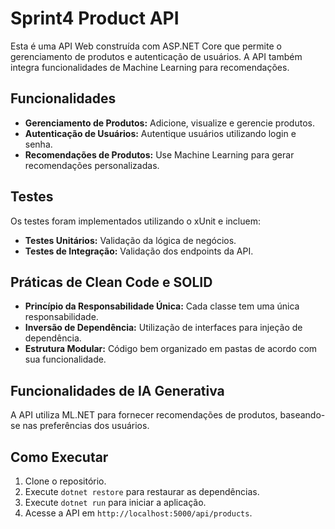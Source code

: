 # Sprint4 Product API

Esta é uma API Web construída com ASP.NET Core que permite o gerenciamento de produtos e autenticação de usuários. A API também integra funcionalidades de Machine Learning para recomendações.

## Funcionalidades

- **Gerenciamento de Produtos:** Adicione, visualize e gerencie produtos.
- **Autenticação de Usuários:** Autentique usuários utilizando login e senha.
- **Recomendações de Produtos:** Use Machine Learning para gerar recomendações personalizadas.

## Testes

Os testes foram implementados utilizando o xUnit e incluem:

- **Testes Unitários:** Validação da lógica de negócios.
- **Testes de Integração:** Validação dos endpoints da API.

## Práticas de Clean Code e SOLID

- **Princípio da Responsabilidade Única:** Cada classe tem uma única responsabilidade.
- **Inversão de Dependência:** Utilização de interfaces para injeção de dependência.
- **Estrutura Modular:** Código bem organizado em pastas de acordo com sua funcionalidade.

## Funcionalidades de IA Generativa

A API utiliza ML.NET para fornecer recomendações de produtos, baseando-se nas preferências dos usuários.

## Como Executar

1. Clone o repositório.
2. Execute `dotnet restore` para restaurar as dependências.
3. Execute `dotnet run` para iniciar a aplicação.
4. Acesse a API em `http://localhost:5000/api/products`.
